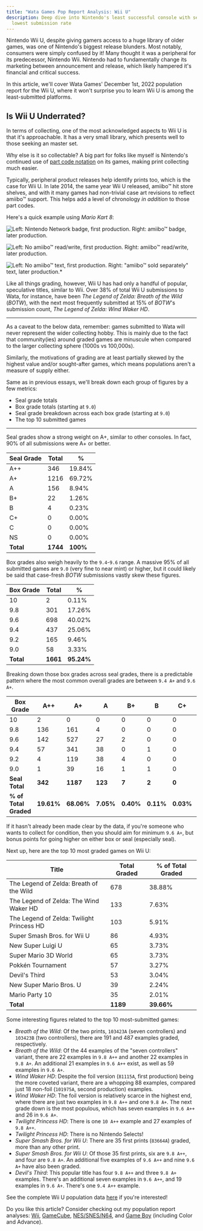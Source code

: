 ```yaml
---
title: "Wata Games Pop Report Analysis: Wii U"
description: Deep dive into Nintendo's least successful console with second
  lowest submission rate
---
```

Nintendo Wii U, despite giving gamers access to a huge library of older games, was one of Nintendo's biggest release blunders. Most notably, consumers were simply confused by it! Many thought it was a peripheral for its predecessor, Nintendo Wii. Nintendo had to fundamentally change its marketing between announcement and release, which likely hampered it's financial and critical success.

In this article, we'll cover Wata Games' December 1st, 2022 population report for the Wii U, where it won't surprise you to learn Wii U is among the least-submitted platforms.

## Is Wii U Underrated?

In terms of collecting, one of the most acknowledged aspects to Wii U is that it's approachable. It has a very small library, which presents well to those seeking an master set.

Why else is it so collectable? A big part for folks like myself is Nintendo's continued use of [part code notation](https://www.afew.games/essays/decoding-modern-nintendo-print-variants) on its games, making print collecting much easier. 

Typically, peripheral product releases help identify prints too, which is the case for Wii U. In late 2014, the same year Wii U released, amiibo™ hit store shelves, and with it many games had non-trivial case art revisions to reflect amiibo™ support. This helps add a level of chronology *in addition* to those part codes.

Here's a quick example using *Mario Kart 8*:

![Left: Nintendo Network badge, first production. Right: amiibo™ badge, later production.](/uploads/wii_u_print_example.png)

![Left: No amiibo™ read/write, first production. Right: amiibo™ read/write, later production.](/uploads/mk8-print-example-back-1.jpg)

![Left: No amiibo™ text, first production. Right: "amiibo™ sold separately" text, later production.*](/uploads/mk8-print-example-back-2.jpg)

Like all things grading, however, Wii U has had only a handful of popular, speculative titles, similar to Wii. Over 38% of total Wii U submissions to Wata, for instance, have been *The Legend of Zelda: Breath of the Wild* (*BOTW*), with the next most frequently submitted at 15% of *BOTW*'s submission count, *The Legend of Zelda: Wind Waker HD*.

- - -

As a caveat to the below data, remember: games submitted to Wata will never represent the wider collecting hobby. This is mainly due to the fact that community(ies) around graded games are minuscule when compared to the larger collecting sphere (1000s vs 100,000s).

Similarly, the motivations of grading are at least partially skewed by the highest value and/or sought-after games, which means populations aren't a measure of supply either.

Same as in previous essays, we'll break down each group of figures by a few metrics:

* Seal grade totals
* Box grade totals (starting at `9.0`)
* Seal grade breakdown across each box grade (starting at `9.0`)
* The top 10 submitted games

- - -

Seal grades show a strong weight on A+, similar to other consoles. In fact, 90% of all submissions were A+ or better.

| **Seal Grade** | **Total** | **%**    |
| -------------- | --------- | -------- |
| A++            | 346       | 19.84%   |
| A+             | 1216      | 69.72%   |
| A              | 156       | 8.94%    |
| B+             | 22        | 1.26%    |
| B              | 4         | 0.23%    |
| C+             | 0         | 0.00%    |
| C              | 0         | 0.00%    |
| NS             | 0         | 0.00%    |
| **Total**      | **1744**  | **100%** |

Box grades also weigh heavily to the `9.4`-`9.6` range. A massive 95% of all submitted games are `9.0` (very fine to near mint) or higher, but it could likely be said that case-fresh *BOTW* submissions vastly skew these figures.

| **Box Grade** | **Total** | **%**      |
| ------------- | --------- | ---------- |
| 10            | 2         | 0.11%      |
| 9.8           | 301       | 17.26%     |
| 9.6           | 698       | 40.02%     |
| 9.4           | 437       | 25.06%     |
| 9.2           | 165       | 9.46%      |
| 9.0           | 58        | 3.33%      |
| **Total**     | **1661**  | **95.24%** |

Breaking down those box grades across seal grades, there is a predictable pattern where the most common overall grades are between `9.4 A+` and `9.6 A+`.

| **Box Grade**         | **A++**    | **A+**     | **A**     | **B+**    | **B**     | **C+**    | **C**     | **NS**    |
| --------------------- | ---------- | ---------- | --------- | --------- | --------- | --------- | --------- | --------- |
| 10                    | 2          | 0          | 0         | 0         | 0         | 0         | 0         | 0         |
| 9.8                   | 136        | 161        | 4         | 0         | 0         | 0         | 0         | 0         |
| 9.6                   | 142        | 527        | 27        | 2         | 0         | 0         | 0         | 0         |
| 9.4                   | 57         | 341        | 38        | 0         | 1         | 0         | 0         | 0         |
| 9.2                   | 4          | 119        | 38        | 4         | 0         | 0         | 0         | 0         |
| 9.0                   | 1          | 39         | 16        | 1         | 1         | 0         | 0         | 0         |
| **Seal Total**        | **342**    | **1187**   | **123**   | **7**     | **2**     | **0**     | **0**     | **0**     |
| **% of Total Graded** | **19.61%** | **68.06%** | **7.05%** | **0.40%** | **0.11%** | **0.03%** | **0.00%** | **0.00%** |

If it hasn't already been made clear by the data, if you're someone who wants to collect for condition, then you should aim for minimum `9.6 A+`, but bonus points for going higher on either box or seal (especially seal).

Next up, here are the top 10 most graded games on Wii U:

| **Title**                                 | **Total Graded** | **% of Total Graded** |
| ----------------------------------------- | ---------------- | --------------------- |
| The Legend of Zelda: Breath of the Wild   | 678              | 38.88%                |
| The Legend of Zelda: The Wind Waker HD    | 133              | 7.63%                 |
| The Legend of Zelda: Twilight Princess HD | 103              | 5.91%                 |
| Super Smash Bros. for Wii U               | 86               | 4.93%                 |
| New Super Luigi U                         | 65               | 3.73%                 |
| Super Mario 3D World                      | 65               | 3.73%                 |
| Pokkén Tournament                         | 57               | 3.27%                 |
| Devil's Third                             | 53               | 3.04%                 |
| New Super Mario Bros. U                   | 39               | 2.24%                 |
| Mario Party 10                            | 35               | 2.01%                 |
| **Total**                                 | **1189**         | **39.66%**            |

Some interesting figures related to the top 10 most-submitted games:

* *Breath of the Wild*: Of the two prints, `103423A` (seven controllers) and `103423B` (two controllers), there are 191 and 487 examples graded, respectively.
* *Breath of the Wild*: Of the 44 examples of the "seven controllers" variant, there are 22 examples in `9.8 A++` and another 22 examples in `9.8 A+`. An additional 21 examples in `9.6 A++` exist, as well as 59 examples in `9.6 A+`.
* *Wind Waker HD*: Despite the foil version (`81115A`, first production) being the more coveted variant, there are a whopping 88 examples, compared just 18 non-foil (`101975A`, second production) examples.
* *Wind Waker HD*: The foil version is relatively scarce in the highest end, where there are just two examples in `9.8 A++` and one `9.8 A+`. The next grade down is the most populous, which has seven examples in `9.6 A++` and 26 in `9.6 A+`. 
* *Twilight Princess HD*: There is one `10 A++` example and 27 examples of `9.8 A++`.
* *Twilight Princess HD*: There is no Nintendo Selects!
* *Super Smash Bros. for Wii U*: There are 35 first prints (`83664A`) graded, more than any other print. 
* *Super Smash Bros. for Wii U*: Of those 35 first prints, six are `9.8 A++`, and four are `9.8 A+`. An additional five examples of `9.6 A++` and nine `9.6 A+` have also been graded.
* *Devil's Third*: This popular title has four `9.8 A++` and three `9.8 A+` examples. There's an additional seven examples in `9.6 A++`, and 19 examples in `9.6 A+`. There's one `9.4 A++` example.

See the complete Wii U population data [here](https://www.watagames.com/populations/wii_u/index.html) if you're interested!

Do you like this article? Consider checking out my population report analyses: [Wii](https://www.afew.games/essays/nintendo-wii-pop-report-analysis), [GameCube](https://www.afew.games/essays/first-wave-of-modern-population-reports-are-here), [NES/SNES/N64](https://www.afew.games/essays/wata-games-pop-report-analysis-nes-snes-and-n64), and [Game Boy](https://www.afew.games/essays/seal-grades-are-here-for-wata-graded-games) (including Color and Advance).